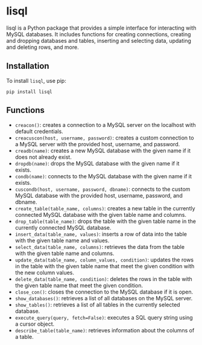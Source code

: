 # lisql

lisql is a Python package that provides a simple interface for interacting with MySQL databases. It includes functions for creating connections, creating and dropping databases and tables, inserting and selecting data, updating and deleting rows, and more.

## Installation

To install `lisql`, use pip:
```
pip install lisql
```


## Functions

- `creacon()`: creates a connection to a MySQL server on the localhost with default credentials.
- `creacuscon(host, username, password)`: creates a custom connection to a MySQL server with the provided host, username, and password.
- `creadb(name)`: creates a new MySQL database with the given name if it does not already exist.
- `dropdb(name)`: drops the MySQL database with the given name if it exists.
- `condb(name)`: connects to the MySQL database with the given name if it exists.
- `cuscondb(host, username, password, dbname)`: connects to the custom MySQL database with the provided host, username, password, and dbname.
- `create_table(table_name, columns)`: creates a new table in the currently connected MySQL database with the given table name and columns.
- `drop_table(table_name)`: drops the table with the given table name in the currently connected MySQL database.
- `insert_data(table_name, values)`: inserts a row of data into the table with the given table name and values.
- `select_data(table_name, columns)`: retrieves the data from the table with the given table name and columns.
- `update_data(table_name, column_values, condition)`: updates the rows in the table with the given table name that meet the given condition with the new column values.
- `delete_data(table_name, condition)`: deletes the rows in the table with the given table name that meet the given condition.
- `close_con()`: closes the connection to the MySQL database if it is open.
- `show_databases()`: retrieves a list of all databases on the MySQL server.
- `show_tables()`: retrieves a list of all tables in the currently selected database.
- `execute_query(query, fetch=False)`: executes a SQL query string using a cursor object.
- `describe_table(table_name)`: retrieves information about the columns of a table.
